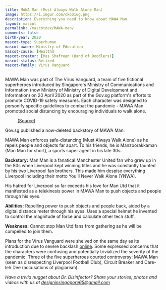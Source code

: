 ```yaml
---
title: MAWA Man (Must Always Walk Alone Man)
image: https://i.imgur.com/ckoDiug.png
description: Everything you need to know about MAWA Man
layout: mascot
permalink: /mascotdex/MAWA-man/
comments: false
birth-year: 2020
mascot-type: Superhuman
mascot-owner: Ministry of Education
mascot-cause: [Health]
mascot-creator: [Mas Shafreen (Band of Doodlers)]
mascot-status: Retired
mascot-family: Virus Vanguard
---
```


MAWA Man was part of The Virus Vanguard, a team of five fictional superheroes introduced by Singapore's Ministry of Communications and Information (now Ministry of Ministry of Digital Development and Information) on 20 April 2020 as part of the Gov.sg platform's efforts to promote COVID-19 safety measures. Each character was designed to personify specific guidelines to combat the pandemic - MAWA Man promoted social distancing by encouraging individuals to walk alone.

<figure>
  <img src="https://i.imgur.com/Faltdvj.jpg" alt="">
  <figcaption><a href="https://archive.ph/h1bIE">(Source)</a></figcaption>
</figure>

Gov.sg published a now-deleted backstory of MAWA Man:

MAWA Man enforces safe-distancing (Must Always Walk Alone) as he repels people and objects far apart. To his friends, he is Manzoorakkaman (Man Man for short), a sports super agent in his late 30s.
 
<strong>Backstory:</strong>
Man Man is a fanatical Manchester United fan who grew up in the 80s when Liverpool kept winning titles and he was constantly taunted by his two Liverpool fan brothers. This made him despise everything Liverpool including their motto You’ll Never Walk Alone (YNWA).
 
His hatred for Liverpool so far exceeds his love for Man Utd that it manifested as a telekinesis power in MAWA Man to push objects and people through his eyes.
 
<strong>Abilities:</strong>
Repelling power to push objects and people back, aided by a digital distance meter through his eyes.
Uses a special helmet he invented to control the magnitude of force and calculate other tech stuff.
 
<strong>Weakness:</strong>
Cannot stop Man Utd fans from gathering as he will be compelled to join them.

Plans for the Virus Vanguard were shelved on the same day as its introduction due to severe backlash <a href="https://www.channelnewsasia.com/singapore/covid-19-superhero-virus-vanguard-exit-a-day-after-introduced-765956">online</a>. Some expressed concerns that the characters were confusing and potentially trivialized the severity of the pandemic. Three of the five superheroes courted controversy: MAWA Man (seen as disrespecting Liverpool Football Club), Circuit Breaker and Care-leh Dee (accusations of plagiarism). 

<i>Have a trivia nugget about Dr. Disinfector? Share your stories, photos and videos with us at designinsingapore65@gmail.com</i>

